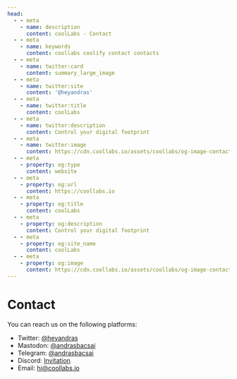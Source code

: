 ```yaml
---
head:
  - - meta
    - name: description
      content: coolLabs - Contact
  - - meta
    - name: keywords
      content: coollabs coolify contact contacts
  - - meta
    - name: twitter:card
      content: summary_large_image
  - - meta
    - name: twitter:site
      content: '@heyandras'
  - - meta
    - name: twitter:title
      content: coolLabs
  - - meta
    - name: twitter:description
      content: Control your digital footprint
  - - meta
    - name: twitter:image
      content: https://cdn.coollabs.io/assets/coollabs/og-image-contact.png
  - - meta
    - property: og:type
      content: website
  - - meta
    - property: og:url
      content: https://coollabs.io
  - - meta
    - property: og:title
      content: coolLabs
  - - meta
    - property: og:description
      content: Control your digital footprint
  - - meta
    - property: og:site_name
      content: coolLabs
  - - meta
    - property: og:image
      content: https://cdn.coollabs.io/assets/coollabs/og-image-contact.png
---
```

# Contact

You can reach us on the following platforms:

- Twitter: [@heyandras](https://twitter.com/heyandras)
- Mastodon: [@andrasbacsai](https://fosstodon.org/@andrasbacsai)
- Telegram: [@andrasbacsai](https://t.me/andrasbacsai)
- Discord: [Invitation](https://coollabs.io/discord)
- Email: [hi@coollabs.io](mailto:hi@coollabs.io)
